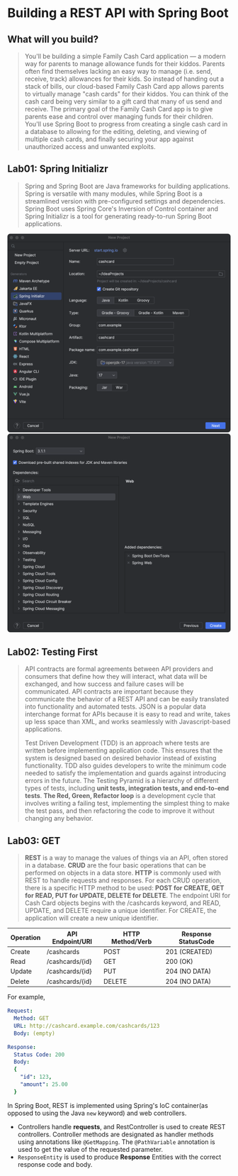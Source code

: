 # Building a REST API with Spring Boot

## What will you build?

> You'll be building a simple Family Cash Card application — a modern way for parents to manage allowance funds for
> their kiddos. Parents often find themselves lacking an easy way to manage (i.e. send, receive, track) allowances for
> their kids. So instead of handing out a stack of bills, our cloud-based Family Cash Card app allows parents to
> virtually
> manage "cash cards" for their kiddos. You can think of the cash card being very similar to a gift card that many of us
> send and receive. The primary goal of the Family Cash Card app is to give parents ease and control over managing funds
> for their children. You'll use Spring Boot to progress from creating a single cash card in a database to allowing for
> the editing, deleting, and viewing of multiple cash cards, and finally securing your app against unauthorized access
> and
> unwanted exploits.

## Lab01: Spring Initializr

> Spring and Spring Boot are Java frameworks for building applications. Spring is versatile with many modules, while
> Spring Boot is a streamlined version with pre-configured settings and dependencies. Spring Boot uses Spring Core's
> Inversion of Control container and Spring Initializr is a tool for generating ready-to-run Spring Boot applications.

![](.doc/set_up_01.png)
![](.doc/set_up_02.png)

## Lab02: Testing First

> API contracts are formal agreements between API providers and consumers that define how they will interact, what data
> will be exchanged, and how success and failure cases will be communicated. API contracts are important because they
> communicate the behavior of a REST API and can be easily translated into functionality and automated tests. JSON is a
> popular data interchange format for APIs because it is easy to read and write, takes up less space than XML, and works
> seamlessly with Javascript-based applications.
>
> Test Driven Development (TDD) is an approach where tests are written before implementing application code. This
> ensures that the system is designed based on desired behavior instead of existing functionality. TDD also guides
> developers to write the minimum code needed to satisfy the implementation and guards against introducing errors in the
> future. The Testing Pyramid is a hierarchy of different types of tests, including **unit tests, integration tests, and
end-to-end tests**. **The Red, Green, Refactor loop** is a development cycle that involves writing a failing test,
> implementing the simplest thing to make the test pass, and then refactoring the code to improve it without changing
> any
> behavior.

## Lab03: GET

> **REST** is a way to manage the values of things via an API, often stored in a database. **CRUD** are the four basic
> operations that can be performed on objects in a data store. **HTTP** is commonly used with REST to handle requests
> and
> responses. For each CRUD operation, there is a specific HTTP method to be used: **POST for CREATE, GET for READ, PUT
for
UPDATE, DELETE for DELETE**. The endpoint URI for Cash Card objects begins with the /cashcards keyword, and READ,
> UPDATE, and DELETE require a unique identifier. For CREATE, the application will create a new unique identifier.

| Operation | API Endpoint/URI | HTTP Method/Verb | Response StatusCode |
|-----------|------------------|------------------|---------------------|
| Create    | /cashcards       | POST             | 201 (CREATED)       |
| Read      | /cashcards/{id}  | GET              | 200 (OK)            |
| Update	   | /cashcards/{id}  | PUT              | 204 (NO DATA)       |
| Delete    | /cashcards/{id}  | DELETE           | 204 (NO DATA)       |

For example,
```yaml
Request:
  Method: GET
  URL: http://cashcard.example.com/cashcards/123
  Body: (empty)
```

```yaml
Response:
  Status Code: 200
  Body:
  {
    "id": 123,
    "amount": 25.00
  }
```

In Spring Boot, REST is implemented using Spring's IoC container(as opposed to using the Java `new` keyword) and web controllers. 
- Controllers handle **requests**, and RestController is used to create REST controllers. Controller methods are designated as handler methods using annotations like `@GetMapping`. The `@PathVariable` annotation is used to get the value of the requested parameter.
- `ResponseEntity` is used to produce **Response** Entities with the correct response code and body.

